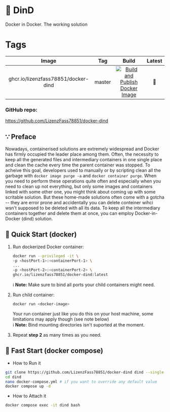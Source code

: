 # 💎 DinD
Docker in Docker. The working solution

# Tags

| Image | Tag | Build | Latest |
|:------------------:|:--------------:|:-----------------:|:-----------------:|
| ghcr.io/lizenzfass78851/docker-dind | master | [![Build and Publish Docker Image](https://github.com/LizenzFass78851/docker-dind/actions/workflows/docker-image.yml/badge.svg?branch=master)](https://github.com/LizenzFass78851/docker-dind/actions/workflows/docker-image.yml) | 📌 |

### GitHub repo:
https://github.com/LizenzFass78851/docker-dind

## ∵ Preface
Nowadays, containerised solutions are extremely widespread and Docker has firmly occupied the leader place among them. Often, the necessity to keep all the generated files and intermediary containers in one single place and clean the cache every time the parent container was stopped. To acheive this goal, developers used to manually or by scripting clean all the garbage with `docker image purge -a` and `docker container purge`. When you need to perform these operations quite often and especially when you need to clean up not everything, but only some images and containers linked with some other one, you might think about coming up with some scritable solution. But these home-made solutions often come with a gotcha -- they are error prone and accidentally you can delete conteiner wihci wsn't supposed to be deleted with all its data. To keep all the intermediary containers together and delete them at once, you can employ Docker-in-Docker (dind) solution.

## 🚗 Quick Start (docker)
1. Run dockerized Docker container:
    ```bash
    docker run --privileged -it \
    -p <hostPort-1>:<containerPort-1> \
    ...
    -p <hostPort-2>:<containerPort-2> \
    ghcr.io/lizenzfass78851/docker-dind:latest
    ```
    ℹ️ **Note:** Make sure to bind all ports your child containers might need.

2. Run child container:
    ```bash
    docker run <docker-image>
    ```
    Your run container just like you do this on your host machine, some limitations may apply though (see note below)<br>
    ℹ️ **Note:** Bind mounting directories isn't suported at the moment.
  
 3. Repeat **step 2** as many times as you need.

## 🚀 Fast Start (docker compose)

- How to Run it
```bash
git clone https://github.com/LizenzFass78851/docker-dind dind --single-branch --depth 1
cd dind
nano docker-compose.yml # if you want to override any default value
docker compose up -d
```

- How to Attach it
```bash
docker compose exec -it dind bash
```
